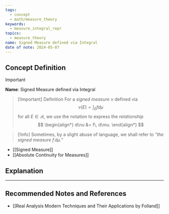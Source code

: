 ```yaml
---
tags:
  - concept
  - math/measure_theory
keywords:
  - measure_integral_repr
topics:
  - measure_theory
name: Signed Measure defined via Integral
date of note: 2024-05-07
---
```


## Concept Definition

>[!important]
>**Name**: Signed Measure defined via Integral


>[!important] Definition
>For a *signed measure*  $\nu$ defined via $$\nu(E) = \int_{E}f d\mu$$ for all $E \in \mathscr{B}$, we use the notation to express the *relationship*
>$$
>\begin{align*}
> d\nu &= f\, d\mu.
>\end{align*} 
>$$


>[!info]
>Sometimes, by a slight abuse of language, we shall refer to *"the signed measure $f\, d\mu.$"*

- [[Signed Measure]]
- [[Absolute Continuity for Measures]]


## Explanation






-----------
##  Recommended Notes and References


- [[Real Analysis Modern Techniques and Their Applications by Folland]]